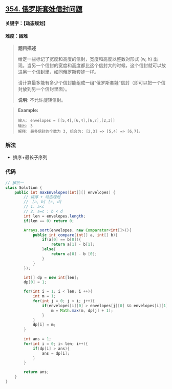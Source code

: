 ## [354. 俄罗斯套娃信封问题](https://leetcode-cn.com/problems/russian-doll-envelopes/)

#### 关键字：【动态规划】

#### 难度：困难

> **题目描述**
>
> 给定一些标记了宽度和高度的信封，宽度和高度以整数对形式 (w, h) 出现。当另一个信封的宽度和高度都比这个信封大的时候，这个信封就可以放进另一个信封里，如同俄罗斯套娃一样。
>
> 请计算最多能有多少个信封能组成一组“俄罗斯套娃”信封（即可以把一个信封放到另一个信封里面）。
>
> **说明:**
> 不允许旋转信封。

> 
>
> **Example:**
>
> ```
> 输入: envelopes = [[5,4],[6,4],[6,7],[2,3]]
> 输出: 3 
> 解释: 最多信封的个数为 3, 组合为: [2,3] => [5,4] => [6,7]。
> ```


### 解法

- 排序+最长子序列

### 代码

```java
// 解法一
class Solution {
    public int maxEnvelopes(int[][] envelopes) {
        // 排序 + 动态规划
        //　[a, b] [c, d] 
        // 1. a<c
        // 2. a=c : b < d
        int len = envelopes.length;
        if(len == 0) return 0;

        Arrays.sort(envelopes, new Comparator<int[]>(){
            public int compare(int[] a, int[] b){
                if(a[0] == b[0]){
                    return a[1] - b[1];
                }else{
                    return a[0] - b [0];
                }
            }
        });

        int[] dp = new int[len];
        dp[0] = 1;

        for(int i = 1; i < len; i ++){
            int m = 1;
            for(int j = 0; j < i; j++){
                if(envelopes[i][0] > envelopes[j][0] && envelopes[i][1] > envelopes[j][1]){
                    m = Math.max(m, dp[j] + 1);
                }
            }
            dp[i] = m;
        }
        
        int ans = 1;
        for(int i = 0; i< len; i++){
            if(dp[i] > ans){
                ans = dp[i];
            }
        }

        return ans;
    }
}
```

